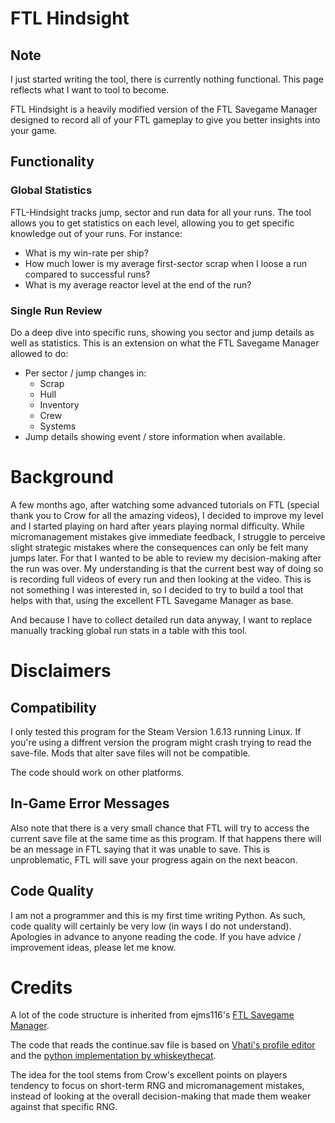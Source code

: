# FTL Hindsight

## Note
I just started writing the tool, there is currently nothing functional. This page reflects what I want to tool to become.

FTL Hindsight is a heavily modified version of the FTL Savegame Manager designed to record all of your FTL gameplay to give you better insights into your game.

## Functionality
### Global Statistics
FTL-Hindsight tracks jump, sector and run data for all your runs. The tool allows you to get statistics on each level, allowing you to get specific knowledge out of your runs. For instance:
- What is my win-rate per ship?
- How much lower is my average first-sector scrap when I loose a run compared to successful runs?
- What is my average reactor level at the end of the run? 

### Single Run Review
Do a deep dive into specific runs, showing you sector and jump details as well as statistics. This is an extension on what the FTL Savegame Manager allowed to do:
- Per sector / jump changes in:
	- Scrap
	- Hull
	- Inventory
	- Crew
	- Systems
- Jump details showing event / store information when available.

# Background
A few months ago, after watching some advanced tutorials on FTL (special thank you to Crow for all the amazing videos), I decided to improve my level and I started playing on hard after years playing normal difficulty. While micromanagement mistakes give immediate feedback, I struggle to perceive slight strategic mistakes where the consequences can only be felt many jumps later. For that I wanted to be able to review my decision-making after the run was over. My understanding is that the current best way of doing so is recording full videos of every run and then looking at the video. This is not something I was interested in,
so I decided to try to build a tool that helps with that, using the excellent FTL Savegame Manager as base.

And because I have to collect detailed run data anyway, I want to replace manually tracking global run stats in a table with this tool.

# Disclaimers

## Compatibility
I only tested this program for the Steam Version 1.6.13 running Linux. If you're using a diffrent version the program might crash trying to read the save-file. Mods that alter save files will not be compatible.

The code should work on other platforms.

## In-Game Error Messages
Also note that there is a very small chance that FTL will try to access the current save file at the same time as this program. If that happens there will be an message in FTL saying that it was unable to save. This is unproblematic, FTL will save your progress again on the next beacon.

## Code Quality
I am not a programmer and this is my first time writing Python. As such, code quality will certainly be very low (in ways I do not understand). Apologies in advance to anyone reading the code. If you have advice / improvement ideas, please let me know.

# Credits

A lot of the code structure is inherited from ejms116's [FTL Savegame Manager](https://github.com/ejms116/FTL_Savegame_Manager).

The code that reads the continue.sav file is based on [Vhati's profile editor](https://github.com/Vhati/ftl-profile-editor) and the [python implementation by whiskeythecat](https://github.com/whiskeythecat/ftl_twitch).

The idea for the tool stems from Crow's excellent points on players tendency to focus on short-term RNG and micromanagement mistakes, instead of looking at the overall decision-making that made them weaker against that specific RNG.
